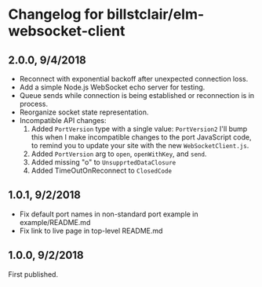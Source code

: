 # Changelog for billstclair/elm-websocket-client

## 2.0.0, 9/4/2018

* Reconnect with exponential backoff after unexpected connection loss.
* Add a simple Node.js WebSocket echo server for testing.
* Queue sends while connection is being established or reconnection is in process.
* Reorganize socket state representation.
* Incompatible API changes:
  1. Added `PortVersion` type with a single value: `PortVersion2`
     I'll bump this when I make incompatible changes to the port JavaScript code, to remind you to update your site with the new `WebSocketClient.js`.
  2. Added `PortVersion` arg to `open`, `openWithKey`, and `send`.
  3. Added missing "o" to `UnsupprtedDataClosure`
  4. Added TimeOutOnReconnect to `ClosedCode`

## 1.0.1, 9/2/2018

* Fix default port names in non-standard port example in example/README.md
* Fix link to live page in top-level README.md

## 1.0.0, 9/2/2018

First published.

